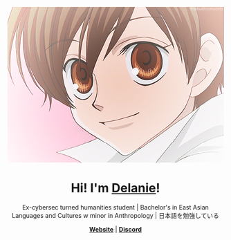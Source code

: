 <p align="center">
    <img src="haruhi.gif" alt="Banner">
</p>

<h1 align="center">Hi! I'm <a href="https://duhlanieee.github.io">Delanie</a>!</h1>
<p align="center">Ex-cybersec turned humanities student | Bachelor's in East Asian Languages and Cultures w minor in Anthropology | 日本語を勉強している </p>

<p align="center">
  <strong><a href="https://duhlanieee.github.io">Website</a></strong> |
  <strong><a href="https://discord.com/users/433765912395382804">Discord</a></strong> 
</p>

<!--

Here are some ideas to get you started:

- 🔭 I’m currently working on ...
- 🌱 I’m currently learning ...
- 👯 I’m looking to collaborate on ...
- 🤔 I’m looking for help with ...
- 💬 Ask me about ...

-->
